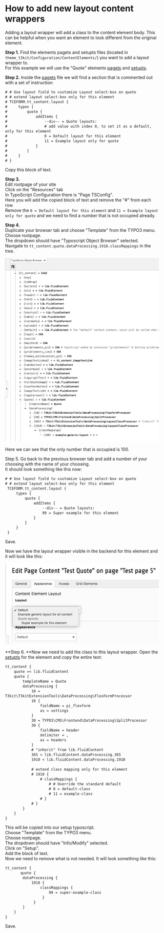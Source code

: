 # How to add new layout content wrappers

Adding a layout wrapper will add a class to the content element body. This can be helpful when you want an element to look different from the original element.

**Step 1.** Find the elements pagets and setupts files (located in ```theme_t3kit/Configuration/ContentElements/```)  you want to add a layout wrapper to.  
For this example we will use the "Quote" elements [pagets](https://github.com/t3kit/theme_t3kit/blob/master/Configuration/ContentElements/Quote.pagets) and [setupts](https://github.com/t3kit/theme_t3kit/blob/master/Configuration/ContentElements/Quote.setupts).  

**Step 2.** Inside the [pagets](https://github.com/t3kit/theme_t3kit/blob/master/Configuration/ContentElements/Quote.pagets) file we will find a section that is commented out with a set of instruction:
```
# # Use layout field to customize Layout select-box on quote
# # extend layout select-box only for this element
# TCEFORM.tt_content.layout {
#     types {
#         quote {
#             addItems {
#                 --div-- = Quote layouts:
#                 # add value with index 0, to set it as a default, only for this element
#                 0 = Default layout for this element
#                 11 = Example layout only for quote
#             }
#         }
#     }
# }
```
Copy this block of text.

**Step 3.**  
Edit rootpage of your site   
Click on the "Resources" tab  
In TypoScript Configuration there is "Page TSConfig".  
Here you will add the copied block of text and remove the "#" from each row.  
Remove the ```0 = Default layout for this element``` and ```11 = Example layout only for quote```  and we need to find a number that is not occupied already.

**Step 4.**  
Duplicate your browser tab and choose "Template" from the TYPO3 menu.  
Choose rootpage.  
The dropdown should have "Typoscript Object Browser" selected.  
Navigate to ```tt_content.quote.dataProcessing.1910.classMappings``` in the tree.  
 
![](layout.jpg)  

Here we can see that the only number that is occupied is 100.

Step 5.
Go back to the previous browser tab and add a number of your choosing with the name of your choosing.   
It should look something like this now:
```
# # Use layout field to customize Layout select-box on quote
# # extend layout select-box only for this element
 TCEFORM.tt_content.layout {
     types {
         quote {
             addItems {
                 --div-- = Quote layouts:
                 99 = Super example for this element
             }
         }
     }
 }
```
Save.

Now we have the layout wrapper visible in the backend for this element and it will look like this:  

![](layout2.jpg)

**Step 6. **Now we need to add the class to this layout wrapper. 
Open the [setupts](https://github.com/t3kit/theme_t3kit/blob/master/Configuration/ContentElements/Quote.setupts) for the element and copy the entire text:
```
tt_content {
    quote =< lib.fluidContent
    quote {
        templateName = Quote
        dataProcessing {
            10 = T3kit\T3kitExtensionTools\DataProcessing\FlexFormProcessor
            10 {
                fieldName = pi_flexform
                as = settings
            }
            30 = TYPO3\CMS\Frontend\DataProcessing\SplitProcessor
            30 {
                fieldName = header
                delimiter = ,
                as = headers
            }
            # "inherit" from lib.fluidContent
            365 < lib.fluidContent.dataProcessing.365
            1910 < lib.fluidContent.dataProcessing.1910

            # extend class mapping only for this element
            # 1910 {
                # classMappings {
                    # # Override the standard default
                    # 0 = default-class
                    # 11 = example-class
                # }
            # }
        }
    }
}
```
This will be copied into our setup typoscript.  
Choose "Template" from the TYPO3 menu.  
Choose rootpage.  
The dropdown should have "Info/Modify" selected.  
Click on "Setup".  
Add the block of text.  
Now we need to remove what is not needed. 
It will look something like this:
```
tt_content {
       quote {
        dataProcessing {
            1910 {
                classMappings {
                    99 = super-example-class
                 }
             }
        }
    }
}
```
Save.
